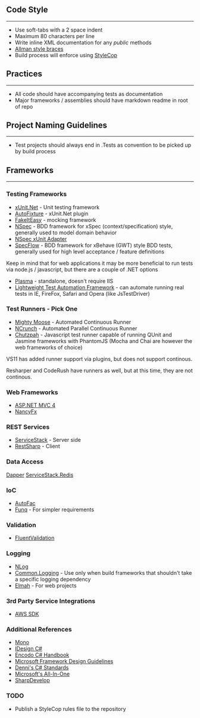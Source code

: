 ## Code Style

---

* Use soft-tabs with a 2 space indent
* Maximum 80 characters per line
* Write inline XML documentation for any *public* methods
* [Allman style braces](http://en.wikipedia.org/wiki/Indent_style#Allman_style)
* Build process will enforce using [StyleCop](http://stylecop.codeplex.com/)

## Practices

---

* All code should have accompanying tests as documentation
* Major frameworks / assemblies should have markdown readme in root of repo

## Project Naming Guidelines

---

* Test projects should always end in .Tests as convention to be picked up by
build process

## Frameworks

---

### Testing Frameworks
* [xUnit.Net](http://xunit.codeplex.com/) - Unit testing framework
* [AutoFixture](http://autofixture.codeplex.com/) - xUnit.Net plugin
* [FakeItEasy](https://github.com/patrik-hagne/FakeItEasy) - mocking framework
* [NSpec](http://nspec.org/) - BDD framework for xSpec (context/specification)
style, generally used to model domain behavior
* [NSpec xUnit Adapter](https://github.com/psilvaferreira/NSpecAdapterForXunit)
* [SpecFlow](http://www.specflow.org/) - BDD framework for xBehave (GWT) style
BDD tests, generally used for high level acceptance / feature definitions

Keep in mind that for web applications it may be more beneficial to run tests
via node.js / javascript, but there are a couple of .NET options

* [Plasma](https://github.com/jennifersmith/plasma) - standalone, doesn't
require IIS
* [Lightweight Test Automation Framework](http://ltaf.codeplex.com/) - can
automate running real tests in IE, FireFox, Safari and Opera (like JsTestDriver)

### Test Runners - Pick One
* [Mighty Moose](http://continuoustests.com/) - Automated Continuous Runner
* [NCrunch](http://www.ncrunch.net/) - Automated Parallel Continuous Runner
* [Chutzpah](http://chutzpah.codeplex.com/) - Javascript test runner capable of
running QUnit and Jasmine frameworks with PhantomJS (Mocha and Chai are however
the web frameworks of choice)

VS11 has added runner support via plugins, but does not support continous.

Resharper and CodeRush have runners as well, but at this time, they are not
continous.

### Web Frameworks
* [ASP.NET MVC 4](http://www.asp.net/mvc/mvc4)
* [NancyFx](https://github.com/NancyFx/Nancy)

### REST Services
* [ServiceStack](http://www.servicestack.net/) - Server side
* [RestSharp](http://restsharp.org/) - Client

### Data Access
[Dapper](http://code.google.com/p/dapper-dot-net/)
[ServiceStack.Redis](https://github.com/ServiceStack/ServiceStack.Redis)

### IoC
* [AutoFac](http://code.google.com/p/autofac/)
* [Funq](http://funq.codeplex.com/) - For simpler requirements

### Validation
* [FluentValidation](http://fluentvalidation.codeplex.com/)

### Logging
* [NLog](http://nlog-project.org/)
* [Common.Logging](https://nuget.org/packages/Common.Logging) - Use only
when build frameworks that shouldn't take a specific logging dependency
* [Elmah](http://code.google.com/p/elmah/) - For web projects

### 3rd Party Service Integrations
* [AWS SDK](http://aws.amazon.com/sdkfornet/)

### Additional References
* [Mono](http://www.mono-project.com/Coding_Guidelines)
* [IDesign C#](http://www.idesign.net/idesign/download/IDesign%20CSharp%20Coding%20Standard.zip)
* [Encodo C# Handbook](http://code.msdn.microsoft.com/encodocsharphandbook/Release/ProjectReleases.aspx?ReleaseId=3352)
* [Microsoft Framework Design Guidelines](http://msdn.microsoft.com/en-us/library/ms229042.aspx)
* [Denni's C# Standards](http://csharpguidelines.codeplex.com/)
* [Microsoft's All-In-One](http://1code.codeplex.com/wikipage?title=All-In-One%20Code%20Framework%20Coding%20Standards&referringTitle=Documentation)
* [SharpDevelop](http://www.sharpdevelop.net/TechNotes/SharpDevelopCodingStyle03.pdf)

### TODO

* Publish a StyleCop rules file to the repository